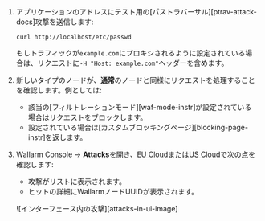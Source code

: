 1. アプリケーションのアドレスにテスト用の[パストラバーサル][ptrav-attack-docs]攻撃を送信します:

    ```
    curl http://localhost/etc/passwd
    ```

    もしトラフィックが`example.com`にプロキシされるように設定されている場合は、リクエストに`-H "Host: example.com"`ヘッダーを含めます。
1. 新しいタイプのノードが、**通常**のノードと同様にリクエストを処理することを確認します。例としては:

    * 該当の[フィルトレーションモード][waf-mode-instr]が設定されている場合はリクエストをブロックします。
    * 設定されている場合は[カスタムブロッキングページ][blocking-page-instr]を返します。
2. Wallarm Console → **Attacks**を開き、[EU Cloud](https://my.wallarm.com/attacks)または[US Cloud](https://us1.my.wallarm.com/attacks)で次の点を確認します:

    * 攻撃がリストに表示されます。
    * ヒットの詳細にWallarmノードUUIDが表示されます。

    ![インターフェース内の攻撃][attacks-in-ui-image]